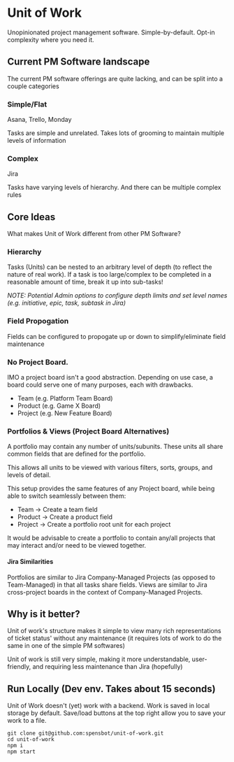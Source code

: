 # Unit of Work

Unopinionated project management software. Simple-by-default. Opt-in complexity where you need it.

## Current PM Software landscape

The current PM software offerings are quite lacking, and can be split into a couple categories

### Simple/Flat

Asana, Trello, Monday

Tasks are simple and unrelated. Takes lots of grooming to maintain multiple levels of information

### Complex

Jira

Tasks have varying levels of hierarchy. And there can be multiple complex rules

## Core Ideas

What makes Unit of Work different from other PM Software?

### Hierarchy

Tasks (Units) can be nested to an arbitrary level of depth (to reflect the nature of real work). If a task is too large/complex to be completed in a reasonable amount of time, break it up into sub-tasks!

*NOTE: Potential Admin options to configure depth limits and set level names (e.g. initiative, epic, task, subtask in Jira)*

### Field Propogation

Fields can be configured to propogate up or down to simplify/eliminate field maintenance

### No Project Board.

IMO a project board isn't a good abstraction. Depending on use case, a board could serve one of many purposes, each with drawbacks.

- Team (e.g. Platform Team Board)
- Product (e.g. Game X Board)
- Project (e.g. New Feature Board)

### Portfolios & Views (Project Board Alternatives)

A portfolio may contain any number of units/subunits. These units all share common fields that are defined for the portfolio. 

This allows all units to be viewed with various filters, sorts, groups, and levels of detail.

This setup provides the same features of any Project board, while being able to switch seamlessly between them:

- Team -> Create a team field
- Product -> Create a product field
- Project -> Create a portfolio root unit for each project

It would be advisable to create a portfolio to contain any/all projects that may interact and/or need to be viewed together.

#### Jira Similarities

Portfolios are similar to Jira Company-Managed Projects (as opposed to Team-Managed) in that all tasks share fields. Views are similar to Jira cross-project boards in the context of Company-Managed Projects.

## Why is it better?

Unit of work's structure makes it simple to view many rich representations of ticket status' without any maintenance (it requires lots of work to do the same in one of the simple PM softwares)

Unit of work is still very simple, making it more understandable, user-friendly, and requiring less maintenance than Jira (hopefully)

## Run Locally (Dev env. Takes about 15 seconds)

Unit of Work doesn't (yet) work with a backend. Work is saved in local storage by default. Save/load buttons at the top right allow you to save your work to a file.

```shell
git clone git@github.com:spensbot/unit-of-work.git
cd unit-of-work
npm i
npm start
```

